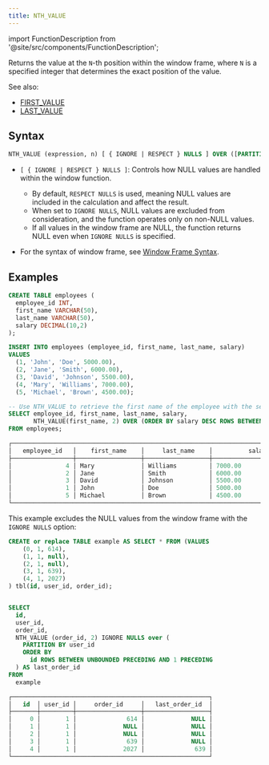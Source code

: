 ```yaml
---
title: NTH_VALUE
---
```


import FunctionDescription from '@site/src/components/FunctionDescription';

<FunctionDescription description="Introduced or updated: v1.2.697"/>

Returns the value at the `N`-th position within the window frame, where `N` is a specified integer that determines the exact position of the value.

See also:

- [FIRST_VALUE](first-value.md)
- [LAST_VALUE](last-value.md)

## Syntax

```sql
NTH_VALUE (expression, n) [ { IGNORE | RESPECT } NULLS ] OVER ([PARTITION BY partition_expression] ORDER BY order_expression [window_frame])
```

- `[ { IGNORE | RESPECT } NULLS ]`: Controls how NULL values are handled within the window function. 
  - By default, `RESPECT NULLS` is used, meaning NULL values are included in the calculation and affect the result. 
  - When set to `IGNORE NULLS`, NULL values are excluded from consideration, and the function operates only on non-NULL values.
  - If all values in the window frame are NULL, the function returns NULL even when `IGNORE NULLS` is specified.

- For the syntax of window frame, see [Window Frame Syntax](index.md#window-frame-syntax).

## Examples

```sql
CREATE TABLE employees (
  employee_id INT,
  first_name VARCHAR(50),
  last_name VARCHAR(50),
  salary DECIMAL(10,2)
);

INSERT INTO employees (employee_id, first_name, last_name, salary)
VALUES
  (1, 'John', 'Doe', 5000.00),
  (2, 'Jane', 'Smith', 6000.00),
  (3, 'David', 'Johnson', 5500.00),
  (4, 'Mary', 'Williams', 7000.00),
  (5, 'Michael', 'Brown', 4500.00);

-- Use NTH_VALUE to retrieve the first name of the employee with the second highest salary
SELECT employee_id, first_name, last_name, salary,
       NTH_VALUE(first_name, 2) OVER (ORDER BY salary DESC ROWS BETWEEN UNBOUNDED PRECEDING AND UNBOUNDED FOLLOWING) AS second_highest_salary_first_name
FROM employees;

┌─────────────────────────────────────────────────────────────────────────────────────────────────────────────────────┐
│   employee_id   │    first_name    │     last_name    │          salary          │ second_highest_salary_first_name │
├─────────────────┼──────────────────┼──────────────────┼──────────────────────────┼──────────────────────────────────┤
│               4 │ Mary             │ Williams         │ 7000.00                  │ Jane                             │
│               2 │ Jane             │ Smith            │ 6000.00                  │ Jane                             │
│               3 │ David            │ Johnson          │ 5500.00                  │ Jane                             │
│               1 │ John             │ Doe              │ 5000.00                  │ Jane                             │
│               5 │ Michael          │ Brown            │ 4500.00                  │ Jane                             │
└─────────────────────────────────────────────────────────────────────────────────────────────────────────────────────┘
```

This example excludes the NULL values from the window frame with the `IGNORE NULLS` option:

```sql
CREATE or replace TABLE example AS SELECT * FROM (VALUES
	(0, 1, 614),
	(1, 1, null),
	(2, 1, null),
	(3, 1, 639),
	(4, 1, 2027)
) tbl(id, user_id, order_id);


SELECT
  id,
  user_id,
  order_id,
  NTH_VALUE (order_id, 2) IGNORE NULLS over (
    PARTITION BY user_id
    ORDER BY
      id ROWS BETWEEN UNBOUNDED PRECEDING AND 1 PRECEDING
  ) AS last_order_id
FROM
  example

┌───────────────────────────────────────────────────────┐
│   id  │ user_id │     order_id     │   last_order_id  │
├───────┼─────────┼──────────────────┼──────────────────┤
│     0 │       1 │              614 │             NULL │
│     1 │       1 │             NULL │             NULL │
│     2 │       1 │             NULL │             NULL │
│     3 │       1 │              639 │             NULL │
│     4 │       1 │             2027 │              639 │
└───────────────────────────────────────────────────────┘
```